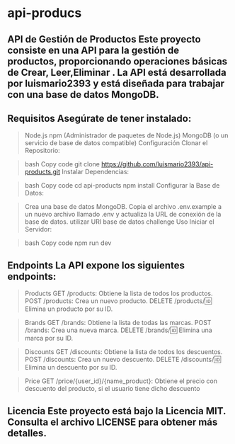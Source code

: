 # api-producs

## API de Gestión de Productos Este proyecto consiste en una API para la gestión de productos, proporcionando operaciones básicas de Crear, Leer,Eliminar . La API está desarrollada por luismario2393 y está diseñada para trabajar con una base de datos MongoDB.

## Requisitos Asegúrate de tener instalado:

> Node.js npm (Administrador de paquetes de Node.js) MongoDB (o un servicio de base de datos compatible) Configuración Clonar el Repositorio:

> bash Copy code git clone https://github.com/luismario2393/api-products.git Instalar Dependencias:

> bash Copy code cd api-products npm install Configurar la Base de Datos:

> Crea una base de datos MongoDB. Copia el archivo .env.example a un nuevo archivo llamado .env y actualiza la URL de conexión de la base de datos. utilizar URI base de datos challenge Uso Iniciar el Servidor:

> bash Copy code npm run dev

## Endpoints La API expone los siguientes endpoints:

> Products GET /products: Obtiene la lista de todos los productos. POST /products: Crea un nuevo producto. DELETE /products/:id: Elimina un producto por su ID.

> Brands GET /brands: Obtiene la lista de todas las marcas. POST /brands: Crea una nueva marca. DELETE /brands/:id: Elimina una marca por su ID.

> Discounts GET /discounts: Obtiene la lista de todos los descuentos. POST /discounts: Crea un nuevo descuento. DELETE /discounts/:id: Elimina un descuento por su ID.

> Price GET /price/{user_id}/{name_product}: Obtiene el precio con descuento del producto, si el usuario tiene dicho descuento

## Licencia Este proyecto está bajo la Licencia MIT. Consulta el archivo LICENSE para obtener más detalles.
